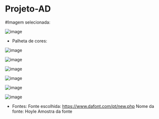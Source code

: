 # Projeto-AD
#Imagem selecionada:

![image](https://user-images.githubusercontent.com/80174933/140590066-467ecc4b-098c-4472-90f5-a8bf10f4c79a.png)


- Palheta de cores:

![image](https://user-images.githubusercontent.com/80174933/140589965-bebaa5bb-0073-4bcf-a69b-32a4e6b9fbb9.png)

![image](https://user-images.githubusercontent.com/80174933/140590272-c710fba8-8de1-4347-816b-4d72144eb08f.png)

![image](https://user-images.githubusercontent.com/80174933/140590264-951ac452-d9e3-4bb4-a4f6-da8718acbed9.png)

![image](https://user-images.githubusercontent.com/80174933/140590003-591dc4f7-5795-4419-86cf-8298a6fc0e38.png)

![image](https://user-images.githubusercontent.com/80174933/140590119-77f099ed-9771-46b3-97f3-26044deb80a2.png)

![image](https://user-images.githubusercontent.com/80174933/140590018-807c9ab1-108c-4a26-9dd4-b0541b8c7bf5.png)


- Fontes:
	Fonte escolhida: https://www.dafont.com/pt/new.php
	Nome da fonte: Hoyle
	Amostra da fonte
